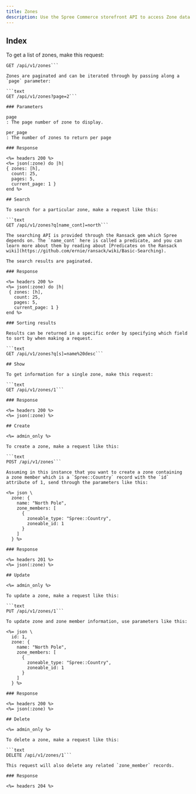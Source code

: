 ```yaml
---
title: Zones
description: Use the Spree Commerce storefront API to access Zone data.
---
```


## Index

To get a list of zones, make this request:

```text
GET /api/v1/zones```

Zones are paginated and can be iterated through by passing along a `page` parameter:

```text
GET /api/v1/zones?page=2```

### Parameters

page
: The page number of zone to display.

per_page
: The number of zones to return per page

### Response

<%= headers 200 %>
<%= json(:zone) do |h|
{ zones: [h],
  count: 25,
  pages: 5,
  current_page: 1 }
end %>

## Search

To search for a particular zone, make a request like this:

```text
GET /api/v1/zones?q[name_cont]=north```

The searching API is provided through the Ransack gem which Spree depends on. The `name_cont` here is called a predicate, and you can learn more about them by reading about [Predicates on the Ransack wiki](https://github.com/ernie/ransack/wiki/Basic-Searching).

The search results are paginated.

### Response

<%= headers 200 %>
<%= json(:zone) do |h|
 { zones: [h],
   count: 25,
   pages: 5,
   current_page: 1 }
end %>

### Sorting results

Results can be returned in a specific order by specifying which field to sort by when making a request.

```text
GET /api/v1/zones?q[s]=name%20desc```

## Show

To get information for a single zone, make this request:

```text
GET /api/v1/zones/1```

### Response

<%= headers 200 %>
<%= json(:zone) %>

## Create

<%= admin_only %>

To create a zone, make a request like this:

```text
POST /api/v1/zones```

Assuming in this instance that you want to create a zone containing
a zone member which is a `Spree::Country` record with the `id` attribute of 1, send through the parameters like this:

<%= json \
  zone: {
    name: "North Pole",
    zone_members: [
      {
        zoneable_type: "Spree::Country",
        zoneable_id: 1
      }
    ]
  } %>

### Response

<%= headers 201 %>
<%= json(:zone) %>

## Update

<%= admin_only %>

To update a zone, make a request like this:

```text
PUT /api/v1/zones/1```

To update zone and zone member information, use parameters like this:

<%= json \
  id: 1,
  zone: {
    name: "North Pole",
    zone_members: [
      {
        zoneable_type: "Spree::Country",
        zoneable_id: 1
      }
    ]
  } %>

### Response

<%= headers 200 %>
<%= json(:zone) %>

## Delete

<%= admin_only %>

To delete a zone, make a request like this:

```text
DELETE /api/v1/zones/1```

This request will also delete any related `zone_member` records.

### Response

<%= headers 204 %>
